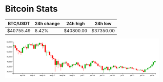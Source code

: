 # Bitcoin Stats

BTC/USDT|24h change|24h high|24h low|
|---|---|---|---|
|$40755.49|8.42%|$40800.00|$37350.00|

<img src="./chart.svg">
